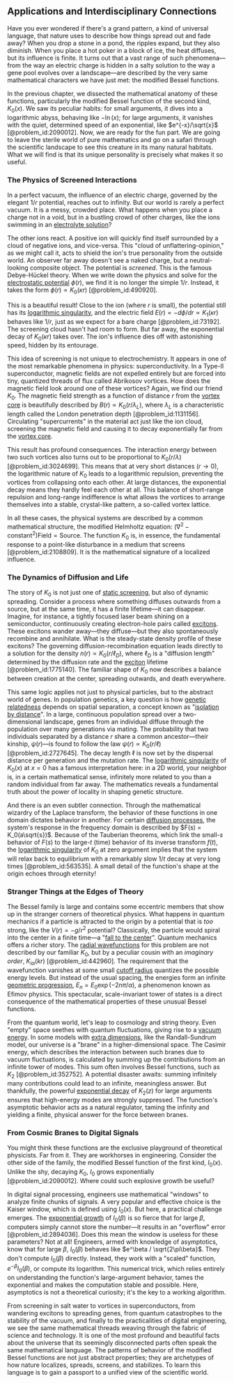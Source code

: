 ## Applications and Interdisciplinary Connections

Have you ever wondered if there's a grand pattern, a kind of universal language, that nature uses to describe how things spread out and fade away? When you drop a stone in a pond, the ripples expand, but they also diminish. When you place a hot poker in a block of ice, the heat diffuses, but its influence is finite. It turns out that a vast range of such phenomena—from the way an electric charge is hidden in a salty solution to the way a gene pool evolves over a landscape—are described by the very same mathematical characters we have just met: the modified Bessel functions.

In the previous chapter, we dissected the mathematical anatomy of these functions, particularly the modified Bessel function of the second kind, $K_0(x)$. We saw its peculiar habits: for small arguments, it dives into a logarithmic abyss, behaving like $-\ln(x)$; for large arguments, it vanishes with the quiet, determined speed of an exponential, like $e^{-x}/\sqrt{x}$ [@problem_id:2090012]. Now, we are ready for the fun part. We are going to leave the sterile world of pure mathematics and go on a safari through the scientific landscape to see this creature in its many natural habitats. What we will find is that its unique personality is precisely what makes it so useful.

### The Physics of Screened Interactions

In a perfect vacuum, the influence of an electric charge, governed by the elegant $1/r$ potential, reaches out to infinity. But our world is rarely a perfect vacuum. It is a messy, crowded place. What happens when you place a charge not in a void, but in a bustling crowd of other charges, like the ions swimming in an [electrolyte solution](@article_id:263142)?

The other ions react. A positive ion will quickly find itself surrounded by a cloud of negative ions, and vice-versa. This "cloud of unflattering-opinion," as we might call it, acts to shield the ion's true personality from the outside world. An observer far away doesn't see a naked charge, but a neutral-looking composite object. The potential is *screened*. This is the famous Debye-Hückel theory. When we write down the physics and solve for the [electrostatic potential](@article_id:139819) $\phi(r)$, we find it is no longer the simple $1/r$. Instead, it takes the form $\phi(r) \propto K_0(\kappa r)$ [@problem_id:490920].

This is a beautiful result! Close to the ion (where $r$ is small), the potential still has its [logarithmic singularity](@article_id:189943), and the electric field $E(r) = -d\phi/dr \propto K_1(\kappa r)$ behaves like $1/r$, just as we expect for a bare charge [@problem_id:73192]. The screening cloud hasn't had room to form. But far away, the exponential decay of $K_0(\kappa r)$ takes over. The ion's influence dies off with astonishing speed, hidden by its entourage.

This idea of screening is not unique to electrochemistry. It appears in one of the most remarkable phenomena in physics: superconductivity. In a Type-II superconductor, magnetic fields are not expelled entirely but are forced into tiny, quantized threads of flux called Abrikosov vortices. How does the magnetic field look around one of these vortices? Again, we find our friend $K_0$. The magnetic field strength as a function of distance $r$ from the [vortex core](@article_id:159364) is beautifully described by $B(r) \propto K_0(r/\lambda_L)$, where $\lambda_L$ is a characteristic length called the London penetration depth [@problem_id:1131156]. Circulating "supercurrents" in the material act just like the ion cloud, screening the magnetic field and causing it to decay exponentially far from the [vortex core](@article_id:159364).

This result has profound consequences. The interaction energy between two such vortices also turns out to be proportional to $K_0(r/\lambda)$ [@problem_id:3024699]. This means that at very short distances ($r \to 0$), the logarithmic nature of $K_0$ leads to a logarithmic repulsion, preventing the vortices from collapsing onto each other. At large distances, the exponential decay means they hardly feel each other at all. This balance of short-range repulsion and long-range indifference is what allows the vortices to arrange themselves into a stable, crystal-like pattern, a so-called vortex lattice.

In all these cases, the physical systems are described by a common mathematical structure, the modified Helmholtz equation: $(\nabla^2 - \text{constant}^2)\text{Field} = \text{Source}$. The function $K_0$ is, in essence, the fundamental response to a point-like disturbance in a medium that screens [@problem_id:2108809]. It is the mathematical signature of a localized influence.

### The Dynamics of Diffusion and Life

The story of $K_0$ is not just one of [static screening](@article_id:262356), but also of dynamic spreading. Consider a process where something diffuses outwards from a source, but at the same time, it has a finite lifetime—it can disappear. Imagine, for instance, a tightly focused laser beam shining on a semiconductor, continuously creating electron-hole pairs called [excitons](@article_id:146805). These excitons wander away—they diffuse—but they also spontaneously recombine and annihilate. What is the steady-state density profile of these excitons? The governing diffusion-recombination equation leads directly to a solution for the density $n(r) \propto K_0(r/\ell_D)$, where $\ell_D$ is a "diffusion length" determined by the diffusion rate and the [exciton](@article_id:145127) lifetime [@problem_id:1775140]. The familiar shape of $K_0$ now describes a balance between creation at the center, spreading outwards, and death everywhere.

This same logic applies not just to physical particles, but to the abstract world of genes. In population genetics, a key question is how [genetic relatedness](@article_id:172011) depends on spatial separation, a concept known as "[isolation by distance](@article_id:147427)". In a large, continuous population spread over a two-dimensional landscape, genes from an individual diffuse through the population over many generations via mating. The probability that two individuals separated by a distance $r$ share a common ancestor—their kinship, $\psi(r)$—is found to follow the law $\psi(r) \propto K_0(r/\ell)$ [@problem_id:2727645]. The decay length $\ell$ is now set by the dispersal distance per generation and the mutation rate. The [logarithmic singularity](@article_id:189943) of $K_0(x)$ at $x=0$ has a famous interpretation here: in a 2D world, your neighbor is, in a certain mathematical sense, infinitely more related to you than a random individual from far away. The mathematics reveals a fundamental truth about the power of locality in shaping genetic structure.

And there is an even subtler connection. Through the mathematical wizardry of the Laplace transform, the behavior of these functions in one domain dictates behavior in another. For certain [diffusion processes](@article_id:170202), the system's response in the frequency domain is described by $F(s) = K_0(a\sqrt{s})$. Because of the Tauberian theorems, which link the small-$s$ behavior of $F(s)$ to the large-$t$ (time) behavior of its inverse transform $f(t)$, the [logarithmic singularity](@article_id:189943) of $K_0$ at zero argument implies that the system will relax back to equilibrium with a remarkably slow $1/t$ decay at very long times [@problem_id:563535]. A small detail of the function's shape at the origin echoes through eternity!

### Stranger Things at the Edges of Theory

The Bessel family is large and contains some eccentric members that show up in the stranger corners of theoretical physics. What happens in quantum mechanics if a particle is attracted to the origin by a potential that is *too* strong, like the $V(r) = -g/r^2$ potential? Classically, the particle would spiral into the center in a finite time—a "[fall to the center](@article_id:199089)". Quantum mechanics offers a richer story. The [radial wavefunctions](@article_id:265739) for this problem are not described by our familiar $K_0$, but by a peculiar cousin with an *imaginary order*, $K_{i\alpha}(kr)$ [@problem_id:442960]. The requirement that the wavefunction vanishes at some small [cutoff radius](@article_id:136214) quantizes the possible energy levels. But instead of the usual spacing, the energies form an infinite [geometric progression](@article_id:269976), $E_n = E_0 \exp(-2n\pi/\alpha)$, a phenomenon known as Efimov physics. This spectacular, scale-invariant tower of states is a direct consequence of the mathematical properties of these unusual Bessel functions.

From the quantum world, let's leap to cosmology and string theory. Even "empty" space seethes with quantum fluctuations, giving rise to a [vacuum energy](@article_id:154573). In some models with [extra dimensions](@article_id:160325), like the Randall-Sundrum model, our universe is a "brane" in a higher-dimensional space. The Casimir energy, which describes the interaction between such branes due to vacuum fluctuations, is calculated by summing up the contributions from an infinite tower of modes. This sum often involves Bessel functions, such as $K_2$ [@problem_id:352752]. A potential disaster awaits: summing infinitely many contributions could lead to an infinite, meaningless answer. But thankfully, the powerful [exponential decay](@article_id:136268) of $K_2(z)$ for large arguments ensures that high-energy modes are strongly suppressed. The function's asymptotic behavior acts as a natural regulator, taming the infinity and yielding a finite, physical answer for the force between branes.

### From Cosmic Branes to Digital Signals

You might think these functions are the exclusive playground of theoretical physicists. Far from it. They are workhorses in engineering. Consider the other side of the family, the modified Bessel function of the first kind, $I_0(x)$. Unlike the shy, decaying $K_0$, $I_0$ grows exponentially [@problem_id:2090012]. Where could such explosive growth be useful?

In digital signal processing, engineers use mathematical "windows" to analyze finite chunks of signals. A very popular and effective choice is the Kaiser window, which is defined using $I_0(x)$. But here, a practical challenge emerges. The [exponential growth](@article_id:141375) of $I_0(\beta)$ is so fierce that for large $\beta$, computers simply cannot store the number—it results in an "overflow" error [@problem_id:2894036]. Does this mean the window is useless for these parameters? Not at all! Engineers, armed with knowledge of asymptotics, know that for large $\beta$, $I_0(\beta)$ behaves like $e^\beta / \sqrt{2\pi\beta}$. They don't compute $I_0(\beta)$ directly. Instead, they work with a "scaled" function, $e^{-\beta}I_0(\beta)$, or compute its logarithm. This numerical trick, which relies entirely on understanding the function's large-argument behavior, tames the exponential and makes the computation stable and possible. Here, asymptotics is not a theoretical curiosity; it's the key to a working algorithm.

From screening in salt water to vortices in superconductors, from wandering excitons to spreading genes, from quantum catastrophes to the stability of the vacuum, and finally to the practicalities of digital engineering, we see the same mathematical threads weaving through the fabric of science and technology. It is one of the most profound and beautiful facts about the universe that its seemingly disconnected parts often speak the same mathematical language. The patterns of behavior of the modified Bessel functions are not just abstract properties; they are archetypes of how nature localizes, spreads, screens, and stabilizes. To learn this language is to gain a passport to a unified view of the scientific world.
